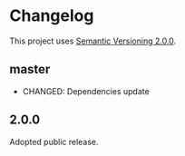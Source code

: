 # Changelog

This project uses [Semantic Versioning 2.0.0](http://semver.org/).


## master

- CHANGED: Dependencies update

## 2.0.0

Adopted public release.
